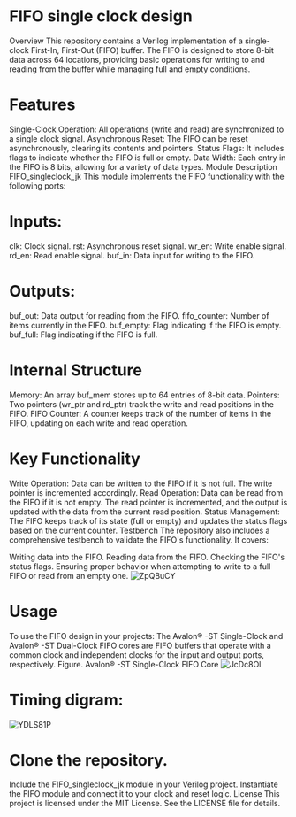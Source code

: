 # FIFO single clock design
Overview
This repository contains a Verilog implementation of a single-clock First-In, First-Out (FIFO) buffer. The FIFO is designed to store 8-bit data across 64 locations, providing basic operations for writing to and reading from the buffer while managing full and empty conditions.

# Features
Single-Clock Operation: All operations (write and read) are synchronized to a single clock signal.
Asynchronous Reset: The FIFO can be reset asynchronously, clearing its contents and pointers.
Status Flags: It includes flags to indicate whether the FIFO is full or empty.
Data Width: Each entry in the FIFO is 8 bits, allowing for a variety of data types.
Module Description
FIFO_singleclock_jk
This module implements the FIFO functionality with the following ports:

# Inputs:

clk: Clock signal.
rst: Asynchronous reset signal.
wr_en: Write enable signal.
rd_en: Read enable signal.
buf_in: Data input for writing to the FIFO.
# Outputs:

buf_out: Data output for reading from the FIFO.
fifo_counter: Number of items currently in the FIFO.
buf_empty: Flag indicating if the FIFO is empty.
buf_full: Flag indicating if the FIFO is full.
# Internal Structure
Memory: An array buf_mem stores up to 64 entries of 8-bit data.
Pointers: Two pointers (wr_ptr and rd_ptr) track the write and read positions in the FIFO.
FIFO Counter: A counter keeps track of the number of items in the FIFO, updating on each write and read operation.
# Key Functionality
Write Operation: Data can be written to the FIFO if it is not full. The write pointer is incremented accordingly.
Read Operation: Data can be read from the FIFO if it is not empty. The read pointer is incremented, and the output is updated with the data from the current read position.
Status Management: The FIFO keeps track of its state (full or empty) and updates the status flags based on the current counter.
Testbench
The repository also includes a comprehensive testbench to validate the FIFO's functionality. It covers:

Writing data into the FIFO.
Reading data from the FIFO.
Checking the FIFO's status flags.
Ensuring proper behavior when attempting to write to a full FIFO or read from an empty one.
![ZpQBuCY](https://github.com/user-attachments/assets/58bb0268-c9ce-48f0-838c-072829c516b1)

# Usage
To use the FIFO design in your projects:
The Avalon® -ST Single-Clock and Avalon® -ST Dual-Clock FIFO cores are FIFO buffers that operate with a common clock and independent clocks for the input and output ports, respectively.
Figure. Avalon® -ST Single-Clock FIFO Core
![JcDc8Ol](https://github.com/user-attachments/assets/cf3e7ddf-cd51-4287-8812-28e12de5f876)

# Timing digram:
![YDLS81P](https://github.com/user-attachments/assets/5b8f7ce7-ba5e-498d-a430-3c1293d5b360)

# Clone the repository.
Include the FIFO_singleclock_jk module in your Verilog project.
Instantiate the FIFO module and connect it to your clock and reset logic.
License
This project is licensed under the MIT License. See the LICENSE file for details.


